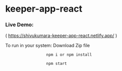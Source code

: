 # keeper-app-react

### Live Demo:  

( https://shivukumara-keeper-app-react.netlify.app/ )

To run in your system: Download Zip file

                      npm i or npm install

                      npm start
